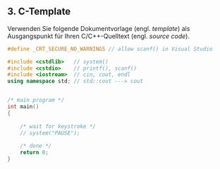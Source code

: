 ## 3. C-Template

Verwenden Sie folgende Dokumentvorlage (engl. *template*) als Ausgangspunkt für Ihren C/C++-Quelltext (engl. *source code*).

```c++
#define _CRT_SECURE_NO_WARNINGS // allow scanf() in Visual Studio

#include <cstdlib>   // system()
#include <cstdio>    // printf(), scanf()
#include <iostream>  // cin, cout, endl
using namespace std; // std::cout ---> cout


/* main program */
int main()
{
    
    /* wait for keystroke */
    // system("PAUSE");
    
    /* done */
    return 0;
}
```